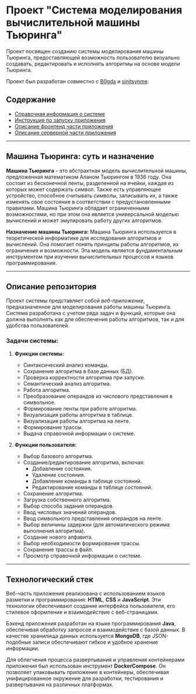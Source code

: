# Проект "Система моделирования вычислительной машины Тьюринга"

Проект посвящен созданию системы моделирования машины Тьюринга, предоставляющей возможность пользователю визуально создавать, редактировать и исполнять алгоритмы на основе модели Тьюринга.

Проект был разработан совместно с [B0gda](https://github.com/B0gda) и [sinitsynme](https://github.com/sinitsynme).

## Содержание
- [Справочная информация о системе](/instructions/programAbout.md)
- [Инструкция по запуску приложения](/instructions/launchSteps.md)
- [Описание фронтенд части приложения](/FrontTuring/readme.md)
- [Описание серверной части приложения](/BackTuring/README.md)

---

## Машина Тьюринга: суть и назначение

**Машина Тьюринга** - это абстрактная модель вычислительной машины, предложенная математиком Аланом Тьюрингом в 1936 году. Она состоит из бесконечной ленты, разделенной на ячейки, каждая из которых может содержать символ. Также есть управляющее устройство, способное считывать символы, записывать их, а также изменять свое состояние в соответствии с предустановленными правилами. Машина Тьюринга обладает ограниченными возможностями, но при этом она является универсальной моделью вычислений и может эмулировать работу других алгоритмов.

**Назначение машины Тьюринга:**
Машина Тьюринга используется в теоретической информатике для исследования алгоритмов и вычислений. Она помогает понять принципы работы алгоритмов, их ограничения и возможности. Эта модель является фундаментальным инструментом при изучении вычислительных процессов и языков программирования.


---

## Описание репозитория

Проект системы представляет собой *веб-приложение*, предназначенное для моделирования работы машины Тьюринга. Система разработана с учетом ряда задач и функций, которые она должна выполнять как для обеспечения работы алгоритмов, так и для удобства пользователей.

### Задачи системы:
1. **Функции системы:**
   - Синтаксический анализ команды.
   - Сохранение алгоритма в базе данных (БД).
   - Проверка корректности алгоритма при запуске.
   - Семантический анализ алгоритма.
   - Работа алгоритма.
   - Преобразование операндов из числового представления в символьное.
   - Формирование ленты при работе алгоритма.
   - Визуализация работы алгоритма в таблице.
   - Визуализация работы алгоритма на ленте.
   - Формирование трассы.
   - Выдача справочной информации о системе.

2. **Функции пользователя:**
   - Выбор базового алгоритма.
   - Создание/редактирование алгоритма, включая:
     - Добавление состояния.
     - Удаление состояния.
     - Добавление команды в таблице состояний.
     - Редактирование команды в таблице состояний.
   - Сохранение алгоритма.
   - Загрузка собственного алгоритма.
   - Выбор способа задания операндов.
   - Ввод числовых значений операндов.
   - Ввод символьного представления операндов на ленте.
   - Выбор величины задержки (для автоматического режима выполнения алгоритма).
   - Создание нового алфавита.
   - Выбор необходимости формирования трассы.
   - Сохранение трассы в файл.
   - Просмотр справочной информации о системе.

---

## Технологический стек

Веб-часть приложения реализована с использованием языков разметки и программирования: **HTML**, **CSS** и **JavaScript**. Эти технологии обеспечивают создание интерфейса пользователя, его стилевое оформление и взаимодействие с веб-страницами.

Бэкенд приложения разработан на языке программирования **Java**, обеспечивая обработку запросов и взаимодействие с базой данных. В качестве хранилища данных используется **MongoDB**, где JSON-подобные записи обеспечивают гибкое и удобное хранение информации.

Для облегчения процесса развертывания и управления контейнерами приложения был использован инструмент **DockerCompose**. Он позволяет упаковывать приложение в контейнеры, обеспечивая унифицированное окружение для разработки, тестирования и развертывания на различных платформах.

